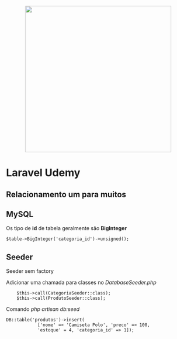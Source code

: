 <p align="center"><img src="https://res.cloudinary.com/dtfbvvkyp/image/upload/v1566331377/laravel-logolockup-cmyk-red.svg" width="400"></p>

# Laravel Udemy

## Relacionamento um para muitos

## MySQL

Os tipo de **id** de tabela geralmente são **BigInteger**

```
$table->BigInteger('categoria_id')->unsigned(); 
```

## Seeder

Seeder sem factory

Adicionar uma chamada para classes no *DatabaseSeeder.php*

```
	$this->call(CategoriaSeeder::class);
	$this->call(ProdutoSeeder::class);
```



Comando *php artisan db:seed*

```
DB::table('produtos')->insert(
        	['nome' => 'Camiseta Polo', 'preco' => 100,
            'estoque' = 4, 'categoria_id' => 1]);
```